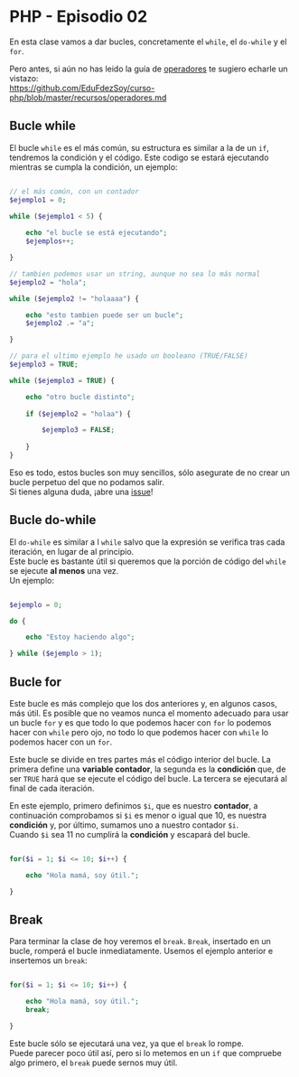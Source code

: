 # PHP - Episodio 02
En esta clase vamos a dar bucles, concretamente el `while`, el `do-while` y el `for`.  

Pero antes, si aún no has leido la guía de [operadores](https://github.com/EduFdezSoy/curso-php/blob/master/recursos/operadores.md) te sugiero echarle un vistazo:  
<https://github.com/EduFdezSoy/curso-php/blob/master/recursos/operadores.md>  

## Bucle while
El bucle `while` es el más común, su estructura es similar a la de un `if`, tendremos la condición y el código. Este codigo se estará ejecutando mientras se cumpla la condición, un ejemplo:

```php

// el más común, con un contador
$ejemplo1 = 0;

while ($ejemplo1 < 5) {
    
    echo "el bucle se está ejecutando";
    $ejemplos++;

}

// tambien podemos usar un string, aunque no sea lo más normal
$ejemplo2 = "hola";

while ($ejemplo2 != "holaaaa") {

    echo "esto tambien puede ser un bucle";
    $ejemplo2 .= "a";

}

// para el ultimo ejemplo he usado un booleano (TRUE/FALSE)
$ejemplo3 = TRUE;

while ($ejemplo3 = TRUE) {

    echo "otro bucle distinto";
    
    if ($ejemplo2 = "holaa") {

        $ejemplo3 = FALSE;
    
    }
}

```

Eso es todo, estos bucles son muy sencillos, sólo asegurate de no crear un bucle perpetuo del que no podamos salir.  
Si tienes alguna duda, ¡abre una [issue](https://github.com/EduFdezSoy/curso-php/issues)!  

## Bucle do-while
El `do-while` es similar a l `while` salvo que la expresión se verifica tras cada iteración, en lugar de al principio.  
Este bucle es bastante útil si queremos que la porción de código del `while` se ejecute **al menos** una vez.  
Un ejemplo:

```php

$ejemplo = 0;

do {

    echo "Estoy haciendo algo";

} while ($ejemplo > 1);

```

## Bucle for
Este bucle es más complejo que los dos anteriores y, en algunos casos, más útil. Es posible que no veamos nunca el momento adecuado para usar un bucle `for` y es que todo lo que podemos hacer con `for` lo podemos hacer con `while` pero ojo, no todo lo que podemos hacer con `while` lo podemos hacer con un `for`.  

Este bucle se divide en tres partes más el código interior del bucle. La primera define una **variable contador**, la segunda es la **condición** que, de ser `TRUE` hará que se ejecute el código del bucle. La tercera se ejecutará al final de cada iteración.  

En este ejemplo, primero definimos `$i`, que es nuestro **contador**, a continuación comprobamos si `$i` es menor o igual que 10, es nuestra **condición** y, por último, sumamos uno a nuestro contador `$i`.  
Cuando `$i` sea 11 no cumplirá la **condición** y escapará del bucle.

```php

for($i = 1; $i <= 10; $i++) {

    echo "Hola mamá, soy útil.";

}

```

## Break
Para terminar la clase de hoy veremos el `break`. `Break`, insertado en un bucle, romperá el bucle inmediatamente. 
Usemos el ejemplo anterior e insertemos un `break`:

```php

for($i = 1; $i <= 10; $i++) {

    echo "Hola mamá, soy útil.";
    break;

}

```

Este bucle sólo se ejecutará una vez, ya que el `break` lo rompe.  
Puede parecer poco útil así, pero si lo metemos en un `if` que compruebe algo primero, el `break` puede sernos muy útil.
